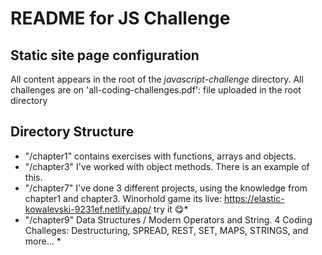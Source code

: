 # README for JS Challenge


## Static site page configuration

All content appears in the root of the *javascript-challenge* directory.
All challenges are on 'all-coding-challenges.pdf': file uploaded in the root directory

## Directory Structure

* "/chapter1" contains exercises with functions, arrays and objects.
* "/chapter3" I've worked with object methods. There is an example of this.
* "/chapter7" I've done 3 different projects, using the knowledge from chapter1 and chapter3. Winorhold game its live: https://elastic-kowalevski-9231ef.netlify.app/ try it 😋*
* "/chapter9" Data Structures / Modern Operators and String. 4 Coding Challeges: Destructuring, SPREAD, REST, SET, MAPS, STRINGS, and more... *




